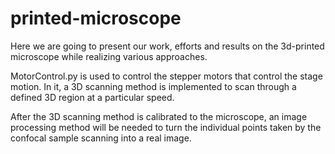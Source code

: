 # printed-microscope
Here we are going to present our work, efforts and results on the 3d-printed microscope while realizing various approaches. 


MotorControl.py is used to control the stepper motors that control the stage motion. 
In it, a 3D scanning method is implemented to scan through a defined 3D region at a particular speed.

After the 3D scanning method is calibrated to the microscope, an image processing method will be needed to turn the individual points taken by the confocal sample scanning into a real image.
